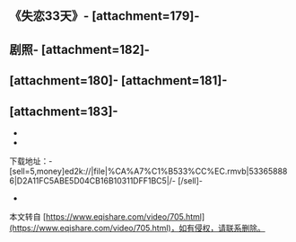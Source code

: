 《失恋33天》-
\[attachment=179\]-
-
剧照-
\[attachment=182\]-
-
\[attachment=180\]-
\[attachment=181\]-
-
\[attachment=183\]-
-
-
-
下载地址：-
\[sell=5,money\]ed2k://|file|%CA%A7%C1%B533%CC%EC.rmvb|533658886|D2A11FC5ABE5D04CB16B10311DFF1BC5|/-
\[/sell\]-

-

本文转自 [https://www.eqishare.com/video/705.html](https://www.eqishare.com/video/705.html)，如有侵权，请联系删除。